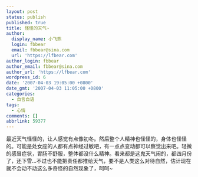 ```yaml
---
layout: post
status: publish
published: true
title: 怪怪的天气~
author:
  display_name: 小飞熊
  login: fbbear
  email: fbbear@sina.com
  url: 'https://lfbear.com'
author_login: fbbear
author_email: fbbear@sina.com
author_url: 'https://lfbear.com'
wordpress_id: 6
date: '2007-04-03 19:05:00 +0800'
date_gmt: '2007-04-03 11:05:00 +0800'
categories:
  - 自言自语
tags:
  - 心情
comments: []
abbrlink: 59377
---
```

<p>最近天气怪怪的，让人感觉有点像初冬。然后整个人精神也怪怪的，身体也怪怪的。可能是处女座的人都有点神经过敏吧，有一点点变动都可以察觉出来吧。轻微的感冒症状，胃肠不舒服，整体都没什么精神。看来都是这鬼天气闹的，都四月份了，还下雪&hellip;不过也不能把责任都推给天气，要不是人类这么对待自然，估计现在就不会动不动这么多奇怪的自然现象了，呵呵~</p>
